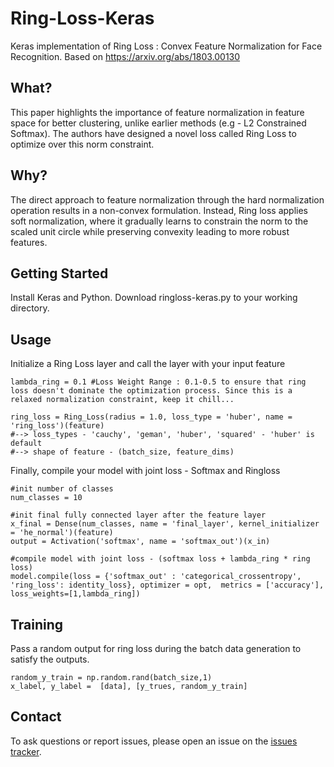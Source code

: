 # Ring-Loss-Keras
Keras implementation of Ring Loss : Convex Feature Normalization for Face Recognition. Based on https://arxiv.org/abs/1803.00130

## What?
This paper highlights the importance of feature normalization in feature space for better clustering, unlike earlier methods (e.g - L2 Constrained Softmax). The authors have designed a novel loss called Ring Loss to optimize over this norm constraint.

## Why?
The direct approach to feature normalization through the hard normalization operation results in a non-convex formulation. Instead, Ring loss applies soft normalization, where it gradually learns to constrain the norm to the scaled unit circle while preserving convexity leading to more robust features.

## Getting Started
Install Keras and Python.
Download ringloss-keras.py to your working directory. 

## Usage
Initialize a Ring Loss layer and call the layer with your input feature

```
lambda_ring = 0.1 #Loss Weight Range : 0.1-0.5 to ensure that ring loss doesn't dominate the optimization process. Since this is a relaxed normalization constraint, keep it chill...

ring_loss = Ring_Loss(radius = 1.0, loss_type = 'huber', name = 'ring_loss')(feature)
#--> loss_types - 'cauchy', 'geman', 'huber', 'squared' - 'huber' is default
#--> shape of feature - (batch_size, feature_dims)

```

Finally, compile your model with joint loss - Softmax and Ringloss

```
#init number of classes
num_classes = 10

#init final fully connected layer after the feature layer
x_final = Dense(num_classes, name = 'final_layer', kernel_initializer = 'he_normal')(feature) 
output = Activation('softmax', name = 'softmax_out')(x_in)
    
#compile model with joint loss - (softmax loss + lambda_ring * ring loss)
model.compile(loss = {'softmax_out' : 'categorical_crossentropy', 'ring_loss': identity_loss}, optimizer = opt,  metrics = ['accuracy'], loss_weights=[1,lambda_ring])     
```

## Training

Pass a random output for ring loss during the batch data generation to satisfy the outputs.

```
random_y_train = np.random.rand(batch_size,1)
x_label, y_label =  [data], [y_trues, random_y_train]
```

## Contact
To ask questions or report issues, please open an issue on the [issues tracker](https://github.com/vsatyakumar/Ring-Loss-Keras/issues).
